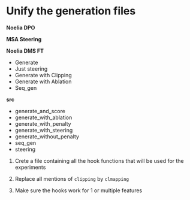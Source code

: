 # Unify the generation files


**Noelia DPO**

**MSA Steering**



**Noelia DMS FT**

- Generate 
- Just steering
- Generate with Clipping
- Generate with Ablation
- Seq_gen

**src**

- generate_and_score
- generate_with_ablation
- generate_with_penalty
- generate_with_steering
- generate_without_penalty
- seq_gen
- steering


1) Crete a file containing all the hook functions that will be used for the experiments

2) Replace all mentions of `clipping` by `clmapping`
3) Make sure the hooks work for 1 or multiple features







